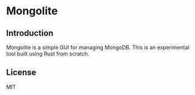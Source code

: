 # Mongolite

## Introduction

Mongolite is a simple GUI for managing MongoDB. This is an experimental tool built using Rust from scratch.

## License

MIT
